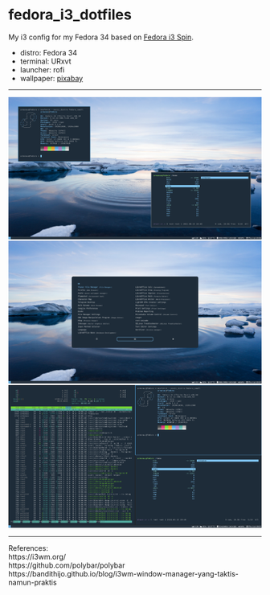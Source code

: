 # fedora_i3_dotfiles
My i3 config for my Fedora 34 based on <a href="https://spins.fedoraproject.org/i3/download/">Fedora i3 Spin</a>.

- distro: Fedora 34
- terminal: URxvt
- launcher: rofi
- wallpaper: <a href="https://pixabay.com/photos/arctic-sea-water-ice-floating-983917/">pixabay</a>
<hr>
<img src="https://github.com/armanwu/fedora_i3_dotfiles/blob/main/Screenshot_01.png">
<img src="https://github.com/armanwu/fedora_i3_dotfiles/blob/main/Screenshot_02.png">
<img src="https://github.com/armanwu/fedora_i3_dotfiles/blob/main/Screenshot_03.png">
<hr>
References:<br>
https://i3wm.org/
<br>
https://github.com/polybar/polybar
<br>
https://bandithijo.github.io/blog/i3wm-window-manager-yang-taktis-namun-praktis
